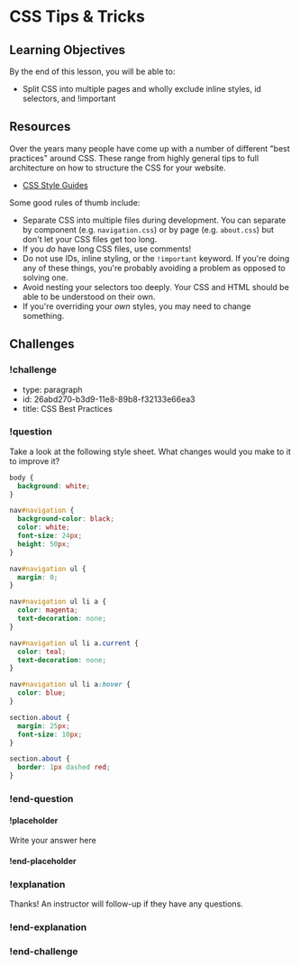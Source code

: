# CSS Tips & Tricks

## Learning Objectives

By the end of this lesson, you will be able to:

* Split CSS into multiple pages and wholly exclude inline styles, id selectors, and !important

## Resources

Over the years many people have come up with a number of different "best practices" around CSS. These range from highly general tips to full architecture on how to structure the CSS for your website.

* [CSS Style Guides](https://css-tricks.com/css-style-guides/)

Some good rules of thumb include:

* Separate CSS into multiple files during development. You can separate by component (e.g. `navigation.css`) or by page (e.g. `about.css`) but don't let your CSS files get too long.
* If you _do_ have long CSS files, use comments!
* Do not use IDs, inline styling, or the `!important` keyword. If you're doing any of these things, you're probably avoiding a problem as opposed to solving one.
* Avoid nesting your selectors too deeply. Your CSS and HTML should be able to be understood on their own.
* If you're overriding your _own_ styles, you may need to change something.

## Challenges

<!-- Question -->

### !challenge

* type: paragraph
* id: 26abd270-b3d9-11e8-89b8-f32133e66ea3
* title: CSS Best Practices

### !question

Take a look at the following style sheet. What changes would you make to it to improve it?

```css
body {
  background: white;
}

nav#navigation {
  background-color: black;
  color: white;
  font-size: 24px;
  height: 50px;
}

nav#navigation ul {
  margin: 0;
}

nav#navigation ul li a {
  color: magenta;
  text-decoration: none;
}

nav#navigation ul li a.current {
  color: teal;
  text-decoration: none;
}

nav#navigation ul li a:hover {
  color: blue;
}

section.about {
  margin: 25px;
  font-size: 10px;
}

section.about {
  border: 1px dashed red;
}
```

### !end-question

#### !placeholder

Write your answer here

#### !end-placeholder

### !explanation

Thanks! An instructor will follow-up if they have any questions.

### !end-explanation

### !end-challenge
